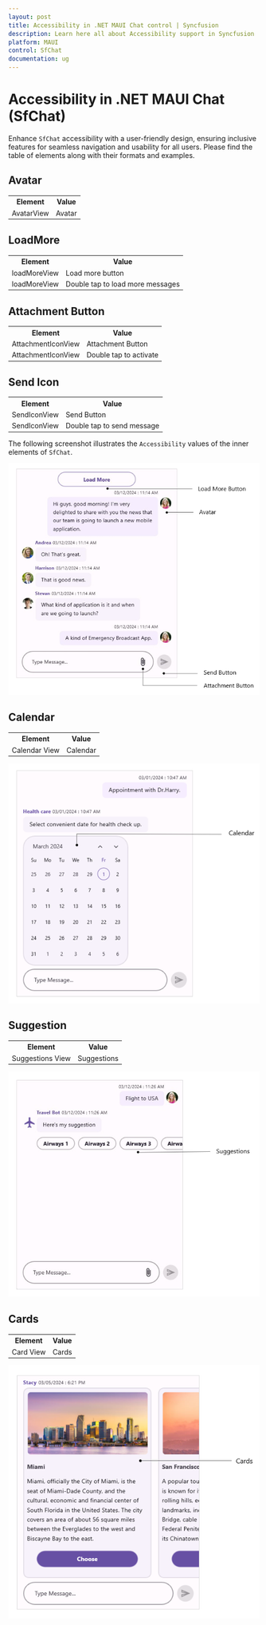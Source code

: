```yaml
---
layout: post
title: Accessibility in .NET MAUI Chat control | Syncfusion
description: Learn here all about Accessibility support in Syncfusion .NET MAUI Chat (SfChat) control, its elements, and more.
platform: MAUI
control: SfChat
documentation: ug
---
```


# Accessibility in .NET MAUI Chat (SfChat)

Enhance `SfChat` accessibility with a user-friendly design, ensuring inclusive features for seamless navigation and usability for all users. Please find the table of elements along with their formats and examples.

## Avatar

<table>
<tr>
<th>Element</th>
<th>Value</th>
</tr>
<tr>
<td>AvatarView</td>
<td>Avatar</td>
</tr>
</table>

## LoadMore

<table>
<tr>
<th>Element</th>
<th>Value</th>
</tr>
<tr>
<td>loadMoreView</td>
<td>Load more button</td>
</tr>
<tr>
<td>loadMoreView</td>
<td>Double tap to load more messages</td>
</tr>
</table>

## Attachment Button

<table>
<tr>
<th>Element</th>
<th>Value</th>
</tr>
<tr>
<td>AttachmentIconView</td>
<td>Attachment Button</td>
</tr>
<tr>
<td>AttachmentIconView</td>
<td>Double tap to activate</td>
</tr>
</table>

## Send Icon

<table>
<tr>
<th>Element</th>
<th>Value</th>
</tr>
<tr>
<td>SendIconView</td>
<td>Send Button</td>
</tr>
<tr>
<td>SendIconView</td>
<td>Double tap to send message</td>
</tr>
</table>

The following screenshot illustrates the `Accessibility` values of the inner elements of `SfChat`.

![.NET MAUI Chat inner elements Accessibility](images/Accessibility/maui-chat-accessibility-loadmore.png)

## Calendar

<table>
<tr>
<th>Element</th>
<th>Value</th>
</tr>
<tr>
<td>Calendar View</td>
<td>Calendar</td>
</tr>
</table>

![.NET MAUI Chat Calendar Accessibility](images/Accessibility/maui-chat-accessibility-calendar.png)

## Suggestion

<table>
<tr>
<th>Element</th>
<th>Value</th>
</tr>
<tr>
<td>Suggestions View</td>
<td>Suggestions</td>
</tr>
</table>

![.NET MAUI Chat Suggestion Accessibility](images/Accessibility/maui-chat-accessibility-suggestions.png)

## Cards

<table>
<tr>
<th>Element</th>
<th>Value</th>
</tr>
<tr>
<td>Card View</td>
<td>Cards</td>
</tr>
</table>

![.NET MAUI Chat Cards Accessibility](images/Accessibility/maui-chat-accessibility-cards.png)
